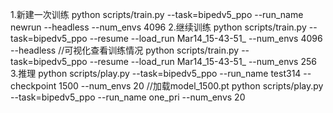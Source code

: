 
1.新建一次训练
python scripts/train.py --task=bipedv5_ppo --run_name newrun --headless --num_envs 4096
2.继续训练
python scripts/train.py --task=bipedv5_ppo  --resume --load_run Mar14_15-43-51_  --num_envs 4096 --headless
//可视化查看训练情况
python scripts/train.py --task=bipedv5_ppo  --resume --load_run Mar14_15-43-51_  --num_envs 256
3.推理
python scripts/play.py --task=bipedv5_ppo --run_name test314 --checkpoint 1500  --num_envs 20 //加载model_1500.pt
python scripts/play.py --task=bipedv5_ppo --run_name one_pri   --num_envs 20

